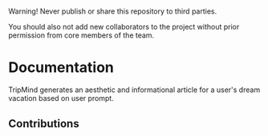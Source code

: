 #

Warning! Never publish or share this repository to third parties.

You should also not add new collaborators to the project without prior permission from core members of the team.

# Documentation

TripMind generates an aesthetic and informational article for a user's dream vacation based on user prompt.

## Contributions
